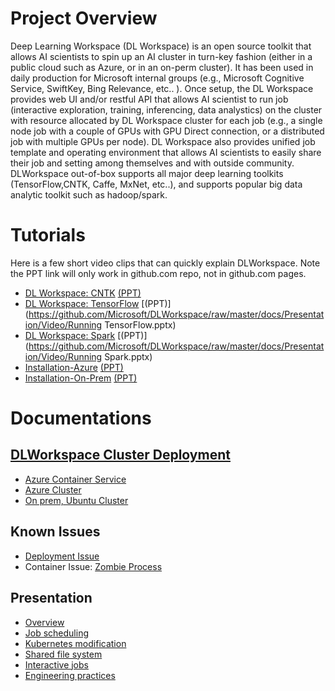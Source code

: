 # [](#header-1)Project Overview

Deep Learning Workspace (DL Workspace) is an open source toolkit that allows AI scientists to spin up an AI cluster in turn-key fashion (either in a public cloud such as Azure, or in an on-perm cluster). It has been used in daily production for Microsoft internal groups (e.g., Microsoft Cognitive Service, SwiftKey, Bing Relevance, etc.. ).
Once setup, the DL Workspace provides web UI and/or restful API that allows AI scientist to run job (interactive exploration, training, inferencing, data analystics)
on the cluster with resource allocated by DL Workspace cluster for each job (e.g., a single node job with a couple of GPUs with GPU Direct connection, or a distributed job with multiple GPUs per node). DL Workspace also provides
unified job template and operating environment that allows AI scientists to easily share their job and setting among themselves and with outside community. DLWorkspace out-of-box supports all major deep learning toolkits (TensorFlow,CNTK, Caffe, MxNet, etc..), and supports popular big data analytic toolkit such as hadoop/spark. 

# [](#header-2)Tutorials

Here is a few short video clips that can quickly explain DLWorkspace. Note the PPT link will only work in github.com repo, not in github.com pages. 

* [DL Workspace: CNTK](https://youtu.be/3O0uwUwPRho) [(PPT)](https://github.com/Microsoft/DLWorkspace/raw/master/docs/Presentation/Video/Running-CNTK.pptx)
* [DL Workspace: TensorFlow](https://youtu.be/Xa7exVurUmE) [(PPT)](https://github.com/Microsoft/DLWorkspace/raw/master/docs/Presentation/Video/Running TensorFlow.pptx)
* [DL Workspace: Spark](https://youtu.be/9kV9_w-eQYY) [(PPT)](https://github.com/Microsoft/DLWorkspace/raw/master/docs/Presentation/Video/Running Spark.pptx)
* [Installation-Azure](https://youtu.be/inDcl85-TRw) [(PPT)](https://github.com/Microsoft/DLWorkspace/raw/master/docs/Presentation/Video/Installation-Azure.pptx)
* [Installation-On-Prem](https://youtu.be/T_00DrSxl70) [(PPT)](https://github.com/Microsoft/DLWorkspace/raw/master/docs/Presentation/Video/Installation-On-Perm.pptx)

# [](#header-3)Documentations

## [DLWorkspace Cluster Deployment](deployment/Readme.md)

* [Azure Container Service](deployment/ACS/Readme.md)
* [Azure Cluster](deployment/Azure/Readme.md)
* [On prem, Ubuntu Cluster](deployment/Ubuntu.md)

## Known Issues

* [Deployment Issue](deployment/Deployment_Issue.md)
* Container Issue: [Zombie Process](KnownIssues/zombie_process.md)

## Presentation

* [Overview](Presentation/1707/DL_Workspace_Overall.pptx)
* [Job scheduling](Presentation/1707/job_scheduling_runtime.pptx)
* [Kubernetes modification](Presentation/1707/Kubernetes_Modifications.pptx)
* [Shared file system](Presentation/1707/DL_Workspace_Cluster_Deployment_GlusterFS.pptx)
* [Interactive jobs](Presentation/1707/interactive_job.pptx)
* [Engineering practices](Presentation/1707/DL_Workspace_Engineering_Practices.pptx)








